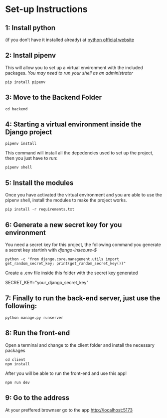 # Set-up Instructions

## 1: Install python

(if you don’t have it installed already) at [python official website](https://www.python.org/downloads/)

## 2: Install pipenv

This will allow you to set up a virtual environment with the included packages.
_You may need to run your shell as an administrator_

```
pip install pipenv
```

## 3: Move to the Backend Folder

```
cd backend
```

## 4: Starting a virtual environment inside the Django project

```
pipenv install
```

This command will install all the depedencies used to set up the project, then you just have to run:

```
pipenv shell
```

## 5: Install the modules

Once you have activated the virtual environment and you are able to use the pipenv shell, install the modules to make the project works.

```
pip install -r requirements.txt
```

## 6: Generate a new secret key for you environment

You need a secret key for this project, the following command you generate a secret key startinh with _django-insecure-$_

```
python -c "from django.core.management.utils import get_random_secret_key; print(get_random_secret_key())"
```

Create a .env file inside this folder with the secret key generated

SECRET_KEY="your_django_secret_key"

## 7: Finally to run the back-end server, just use the following:

```
python manage.py runserver
```

## 8: Run the front-end

Open a terminal and change to the client folder and install the necessary packages

```
cd client
npm install
```

After you will be able to run the front-end and use this app!

```
npm run dev
```

## 9: Go to the address

At your preffered brownser go to the app <http://localhost:5173>
